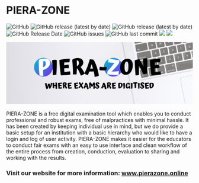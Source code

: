 # PIERA-ZONE
![GitHub](https://img.shields.io/github/license/AST07/PIERA-ZONE) ![GitHub release (latest by date)](https://img.shields.io/github/v/release/AST07/PIERA-ZONE)
![GitHub release (latest by date)](https://img.shields.io/github/downloads/AST07/PIERA-ZONE/v1.2.1-win/total)
![GitHub Release Date](https://img.shields.io/github/release-date/ast07/piera-zone)
![GitHub issues](https://img.shields.io/github/issues/AST07/piera-zone) ![GitHub last commit](https://img.shields.io/github/last-commit/ast07/piera-zone)
![](https://img.shields.io/twitter/url?style=social&url=https%3A%2F%2Ftwitter.com%2FPieraZone)
![](https://img.shields.io/github/followers/AST07?style=social)

![](https://github.com/AST07/PIERA-ZONE/blob/v1.2.1-win/Resources/Banner.png)

PIERA-ZONE is a free digital examination tool which enables you to conduct professional and robust exams, free of malpractices with minimal hassle. It has been created by keeping individual use in mind, but we do provide a basic setup for an institution with a basic hierarchy who would like to have a login and log of user activity. PIERA-ZONE makes it easier for the educators to conduct fair exams with an easy to use interface and clean workflow of the entire process from creation, conduction, evaluation to sharing and working with the results.

### Visit our website for more information: www.pierazone.online
